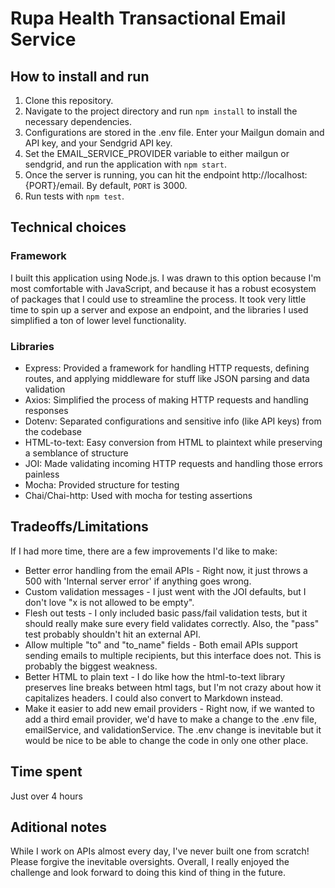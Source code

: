 # Rupa Health Transactional Email Service

## How to install and run

1. Clone this repository.
2. Navigate to the project directory and run `npm install` to install the necessary dependencies.
3. Configurations are stored in the .env file. Enter your Mailgun domain and API key, and your Sendgrid API key.
4. Set the EMAIL_SERVICE_PROVIDER variable to either mailgun or sendgrid, and run the application with `npm start`.
5. Once the server is running, you can hit the endpoint http://localhost:{PORT}/email. By default, `PORT` is 3000.
6. Run tests with `npm test`. 

## Technical choices

### Framework

I built this application using Node.js. I was drawn to this option because I'm most comfortable with JavaScript, and because it has a robust ecosystem of packages that I could use to streamline the process. It took very little time to spin up a server and expose an endpoint, and the libraries I used simplified a ton of lower level functionality.

### Libraries

- Express: Provided a framework for handling HTTP requests, defining routes, and applying middleware for stuff like JSON parsing and data validation
- Axios: Simplified the process of making HTTP requests and handling responses
- Dotenv: Separated configurations and sensitive info (like API keys) from the codebase
- HTML-to-text: Easy conversion from HTML to plaintext while preserving a semblance of structure
- JOI: Made validating incoming HTTP requests and handling those errors painless
- Mocha: Provided structure for testing
- Chai/Chai-http: Used with mocha for testing assertions

## Tradeoffs/Limitations

If I had more time, there are a few improvements I'd like to make:
- Better error handling from the email APIs - Right now, it just throws a 500 with 'Internal server error' if anything goes wrong.
- Custom validation messages - I just went with the JOI defaults, but I don't love "x is not allowed to be empty".
- Flesh out tests - I only included basic pass/fail validation tests, but it should really make sure every field validates correctly. Also, the "pass" test probably shouldn't hit an external API. 
- Allow multiple "to" and "to_name" fields - Both email APIs support sending emails to multiple recipients, but this interface does not. This is probably the biggest weakness.
- Better HTML to plain text - I do like how the html-to-text library preserves line breaks between html tags, but I'm not crazy about how it capitalizes headers. I could also convert to Markdown instead.
- Make it easier to add new email providers - Right now, if we wanted to add a third email provider, we'd have to make a change to the .env file, emailService, and validationService. The .env change is inevitable but it would be nice to be able to change the code in only one other place. 

## Time spent

Just over 4 hours

## Aditional notes

While I work on APIs almost every day, I've never built one from scratch! Please forgive the inevitable oversights. Overall, I really enjoyed the challenge and look forward to doing this kind of thing in the future.
